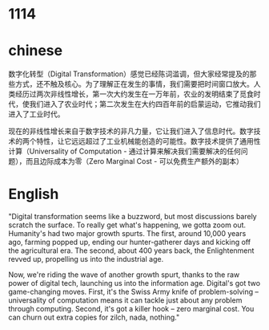 # 1114

# chinese
数字化转型（Digital Transformation）感觉已经陈词滥调，但大家经常提及的那些方式，还不触及核心。为了理解正在发生的事情，我们需要把时间窗口放大。人类经历过两次非线性增长，第一次大约发生在一万年前，农业的发明结束了觅食时代，使我们进入了农业时代；第二次发生在大约四百年前的启蒙运动，它推动我们进入了工业时代。

现在的非线性增长来自于数字技术的非凡力量，它让我们进入了信息时代。数字技术的两个特性，让它远远超过了工业机械能创造的可能性。数字技术提供了通用性计算（Universality of Computation - 通过计算来解决我们需要解决的任何问题），而且边际成本为零（Zero Marginal Cost - 可以免费生产额外的副本）

# English

"Digital transformation seems like a buzzword, but most discussions barely scratch the surface. To really get what's happening, we gotta zoom out. Humanity's had two major growth spurts. The first, around 10,000 years ago, farming popped up, ending our hunter-gatherer days and kicking off the agricultural era. The second, about 400 years back, the Enlightenment revved up, propelling us into the industrial age.

Now, we're riding the wave of another growth spurt, thanks to the raw power of digital tech, launching us into the information age. Digital's got two game-changing moves. First, it's the Swiss Army knife of problem-solving – universality of computation means it can tackle just about any problem through computing. Second, it's got a killer hook – zero marginal cost. You can churn out extra copies for zilch, nada, nothing."